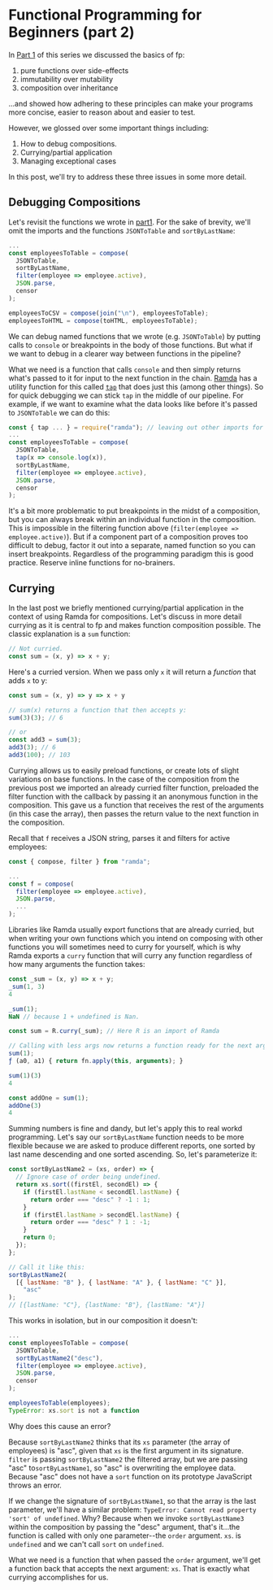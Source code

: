 # Functional Programming for Beginners (part 2)
In [Part 1](part1.md) of this series we discussed the basics of fp:

1. pure functions over side-effects
1. immutability over mutability
1. composition over inheritance

...and showed how adhering to these principles can make your programs more concise, easier to reason about and easier to test.

However, we glossed over some important things including:

1. How to debug compositions.
1. Currying/partial application
1. Managing exceptional cases

In this post, we'll try to address these three issues in some more detail.

## Debugging Compositions
Let's revisit the functions we wrote in [part1](part1.md). For the sake of brevity, we'll omit the imports and the functions `JSONToTable` and `sortByLastName`:

```js
...
const employeesToTable = compose(
  JSONToTable,
  sortByLastName,
  filter(employee => employee.active),
  JSON.parse,
  censor
);

employeesToCSV = compose(join("\n"), employeesToTable);
employeesToHTML = compose(toHTML, employeesToTable);
```

We can debug named functions that we wrote (e.g. `JSONToTable`) by putting calls to `console` or breakpoints
in the body of those functions. But what if we want to debug in a clearer way between functions in the pipeline?

What we need is a function that calls `console` and then simply returns what's passed to it for input to the next function in the chain. [Ramda](https://ramdajs.com/) has a utility function for this called [`tap`](https://ramdajs.com/docs/#tap) that does just this (among other things). So for quick debugging we can stick `tap` in the middle of our pipeline. For example, if we want
to examine what the data looks like before it's passed to `JSONToTable` we can do this:

```js
const { tap ... } = require("ramda"); // leaving out other imports for brevity.
...
const employeesToTable = compose(
  JSONToTable,
  tap(x => console.log(x)),
  sortByLastName,
  filter(employee => employee.active),
  JSON.parse,
  censor
);
```

It's a bit more problematic to put breakpoints in the midst of a composition, but you can always break within an individual
function in the composition. This is impossible in the filtering function above (`filter(employee => employee.active)`). But
if a component part of a composition proves too difficult to debug, factor it out into a separate, named function so you can
insert breakpoints. Regardless of the programming paradigm this is good practice. Reserve inline functions for no-brainers.

## Currying

In the last post we briefly mentioned currying/partial application in the context of using Ramda for compositions. Let's discuss in more detail currying as it is
central to fp and makes function composition possible. The classic explanation is a `sum` function:

```js
// Not curried.
const sum = (x, y) => x + y;
```

Here's a curried version. When we pass only `x` it will return a *function* that adds `x` to y:

```js
const sum = (x, y) => y => x + y

// sum(x) returns a function that then accepts y:
sum(3)(3); // 6

// or
const add3 = sum(3);
add3(3); // 6
add3(100); // 103
```

Currying allows us to easily  preload functions, or create lots of slight variations on base functions. In the case of the composition from the previous post we imported an already curried filter function, preloaded the filter function with the callback by passing it an anonymous function in the composition. This gave us a function that receives the rest of the arguments (in this case the array), then passes the return value to the next function in the composition. 

Recall that `f` receives a JSON string, parses it and filters for active employees:

```js
const { compose, filter } from "ramda";

...
const f = compose(
  filter(employee => employee.active),
  JSON.parse,
  ...
);
```

Libraries like Ramda usually export functions that are already curried, but when writing your own functions which you intend on composing with other functions
you will sometimes need to curry for yourself, which is why Ramda exports a `curry` function that will curry any function regardless of how many arguments the
function takes:

```js
const _sum = (x, y) => x + y;
_sum(1, 3)
4

_sum(1);
NaN // because 1 + undefined is Nan.

const sum = R.curry(_sum); // Here R is an import of Ramda

// Calling with less args now returns a function ready for the next argument
sum(1);
ƒ (a0, a1) { return fn.apply(this, arguments); } 

sum(1)(3)
4

const addOne = sum(1);
addOne(3)
4
```

Summing numbers is fine and dandy, but let's apply this to real workd programming. Let's say our `sortByLastName` function
needs to be more flexible because we are asked to produce different reports, one sorted by last name descending and one sorted ascending. So, let's parameterize
it:

```js
const sortByLastName2 = (xs, order) => {
  // Ignore case of order being undefined.
  return xs.sort((firstEl, secondEl) => {
    if (firstEl.lastName < secondEl.lastName) {
      return order === "desc" ? -1 : 1;
    }
    if (firstEl.lastName > secondEl.lastName) {
      return order === "desc" ? 1 : -1;
    }
    return 0;
  });
};

// Call it like this:
sortByLastName2(
  [{ lastName: "B" }, { lastName: "A" }, { lastName: "C" }],
    "asc"
); 
// [{lastName: "C"}, {lastName: "B"}, {lastName: "A"}]

```

This works in isolation, but in our composition it doesn't:

```js
...
const employeesToTable = compose(
  JSONToTable,
  sortByLastName2("desc"),
  filter(employee => employee.active),
  JSON.parse,
  censor
);

employeesToTable(employees);
TypeError: xs.sort is not a function
```

Why does this cause an error?

Because `sortByLastName2` thinks that its `xs` parameter (the array of employees) is "asc", given that `xs` is the first argument in its signature.
`filter` is passing `sortByLastName2` the filtered array, but we are passing "asc" to`sortByLastName1`, so "asc" is overwriting the employee data. Because
"asc" does not have a `sort` function on its prototype JavaScript throws an error.

If we change the signature of `sortByLastName1`, so that the array is the last parameter, we'll have a similar problem: `TypeError: Cannot read property 'sort' of undefined`. Why? Because when we invoke `sortByLastName3` within the composition by passing the "desc" argument, that's it...the function is called with only one parameter--the `order` argument. `xs`. is `undefined` and we can't call `sort` on `undefined`.

What we need is a function that when passed the `order` argument, we'll get a function back that accepts the next argument: `xs`. That is exactly what currying accomplishes for us.

